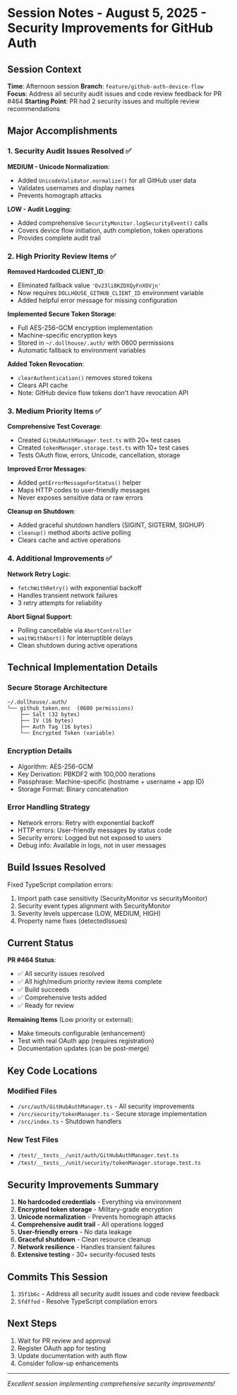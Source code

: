 # Session Notes - August 5, 2025 - Security Improvements for GitHub Auth

## Session Context

**Time**: Afternoon session
**Branch**: `feature/github-auth-device-flow`  
**Focus**: Address all security audit issues and code review feedback for PR #464
**Starting Point**: PR had 2 security issues and multiple review recommendations

## Major Accomplishments

### 1. Security Audit Issues Resolved ✅

**MEDIUM - Unicode Normalization**:
- Added `UnicodeValidator.normalize()` for all GitHub user data
- Validates usernames and display names
- Prevents homograph attacks

**LOW - Audit Logging**:
- Added comprehensive `SecurityMonitor.logSecurityEvent()` calls
- Covers device flow initiation, auth completion, token operations
- Provides complete audit trail

### 2. High Priority Review Items ✅

**Removed Hardcoded CLIENT_ID**:
- Eliminated fallback value `'Ov23li8KZDXQyFnXOVjn'`
- Now requires `DOLLHOUSE_GITHUB_CLIENT_ID` environment variable
- Added helpful error message for missing configuration

**Implemented Secure Token Storage**:
- Full AES-256-GCM encryption implementation
- Machine-specific encryption keys
- Stored in `~/.dollhouse/.auth/` with 0600 permissions
- Automatic fallback to environment variables

**Added Token Revocation**:
- `clearAuthentication()` removes stored tokens
- Clears API cache
- Note: GitHub device flow tokens don't have revocation API

### 3. Medium Priority Items ✅

**Comprehensive Test Coverage**:
- Created `GitHubAuthManager.test.ts` with 20+ test cases
- Created `tokenManager.storage.test.ts` with 10+ test cases
- Tests OAuth flow, errors, Unicode, cancellation, storage

**Improved Error Messages**:
- Added `getErrorMessageForStatus()` helper
- Maps HTTP codes to user-friendly messages
- Never exposes sensitive data or raw errors

**Cleanup on Shutdown**:
- Added graceful shutdown handlers (SIGINT, SIGTERM, SIGHUP)
- `cleanup()` method aborts active polling
- Clears cache and active operations

### 4. Additional Improvements ✅

**Network Retry Logic**:
- `fetchWithRetry()` with exponential backoff
- Handles transient network failures
- 3 retry attempts for reliability

**Abort Signal Support**:
- Polling cancellable via `AbortController`
- `waitWithAbort()` for interruptible delays
- Clean shutdown during active operations

## Technical Implementation Details

### Secure Storage Architecture
```
~/.dollhouse/.auth/
└── github_token.enc  (0600 permissions)
    ├── Salt (32 bytes)
    ├── IV (16 bytes)
    ├── Auth Tag (16 bytes)
    └── Encrypted Token (variable)
```

### Encryption Details
- Algorithm: AES-256-GCM
- Key Derivation: PBKDF2 with 100,000 iterations
- Passphrase: Machine-specific (hostname + username + app ID)
- Storage Format: Binary concatenation

### Error Handling Strategy
- Network errors: Retry with exponential backoff
- HTTP errors: User-friendly messages by status code
- Security errors: Logged but not exposed to users
- Debug info: Available in logs, not in user messages

## Build Issues Resolved

Fixed TypeScript compilation errors:
1. Import path case sensitivity (SecurityMonitor vs securityMonitor)
2. Security event types alignment with SecurityMonitor
3. Severity levels uppercase (LOW, MEDIUM, HIGH)
4. Property name fixes (detectedIssues)

## Current Status

**PR #464 Status**:
- ✅ All security issues resolved
- ✅ All high/medium priority review items complete
- ✅ Build succeeds
- ✅ Comprehensive tests added
- ✅ Ready for review

**Remaining Items** (Low priority or external):
- Make timeouts configurable (enhancement)
- Test with real OAuth app (requires registration)
- Documentation updates (can be post-merge)

## Key Code Locations

### Modified Files
- `/src/auth/GitHubAuthManager.ts` - All security improvements
- `/src/security/tokenManager.ts` - Secure storage implementation
- `/src/index.ts` - Shutdown handlers

### New Test Files
- `/test/__tests__/unit/auth/GitHubAuthManager.test.ts`
- `/test/__tests__/unit/security/tokenManager.storage.test.ts`

## Security Improvements Summary

1. **No hardcoded credentials** - Everything via environment
2. **Encrypted token storage** - Military-grade encryption
3. **Unicode normalization** - Prevents homograph attacks
4. **Comprehensive audit trail** - All operations logged
5. **User-friendly errors** - No data leakage
6. **Graceful shutdown** - Clean resource cleanup
7. **Network resilience** - Handles transient failures
8. **Extensive testing** - 30+ security-focused tests

## Commits This Session

1. `35f1b6c` - Address all security audit issues and code review feedback
2. `5fdffed` - Resolve TypeScript compilation errors

## Next Steps

1. Wait for PR review and approval
2. Register OAuth app for testing
3. Update documentation with auth flow
4. Consider follow-up enhancements

---

*Excellent session implementing comprehensive security improvements!*
